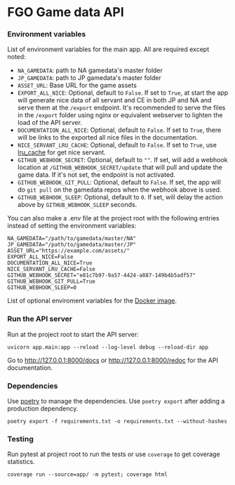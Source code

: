 # FGO Game data API

### Environment variables

List of environment variables for the main app. All are required except noted:
- `NA_GAMEDATA`: path to NA gamedata's master folder
- `JP_GAMEDATA`: path to JP gamedata's master folder
- `ASSET_URL`: Base URL for the game assets
- `EXPORT_ALL_NICE`: Optional, default to `False`. If set to `True`, at start the app will generate nice data of all servant and CE in both JP and NA and serve them at the `/export` endpoint. It's recommended to serve the files in the `/export` folder using nginx or equivalent webserver to lighten the load of the API server.
- `DOCUMENTATION_ALL_NICE`: Optional, default to `False`. If set to `True`, there will be links to the exported all nice files in the documentation.
- `NICE_SERVANT_LRU_CACHE`: Optional, default to `False`. If set to `True`, use [lru_cache](https://docs.python.org/3/library/functools.html#functools.lru_cache) for get nice servant.
- `GITHUB_WEBHOOK_SECRET`: Optional, default to `""`. If set, will add a webhook location at `/GITHUB_WEBHOOK_SECRET/update` that will pull and update the game data. If it's not set, the endpoint is not activated.
- `GITHUB_WEBHOOK_GIT_PULL`: Optional, default to `False`. If set, the app will do `git pull` on the gamedata repos when the webhook above is used.
- `GITHUB_WEBHOOK_SLEEP`: Optional, default to `0`. If set, will delay the action above by `GITHUB_WEBHOOK_SLEEP` seconds.

You can also make a .env file at the project root with the following entries instead of setting the environment variables:
```
NA_GAMEDATA="/path/to/gamedata/master/NA"
JP_GAMEDATA="/path/to/gamedata/master/JP"
ASSET_URL="https://example.com/assets/"
EXPORT_ALL_NICE=False
DOCUMENTATION_ALL_NICE=True
NICE_SERVANT_LRU_CACHE=False
GITHUB_WEBHOOK_SECRET="e81c7b97-9a57-4424-a887-149b4b5adf57"
GITHUB_WEBHOOK_GIT_PULL=True
GITHUB_WEBHOOK_SLEEP=0
```

List of optional enviroment variables for the [Docker image](https://github.com/tiangolo/uvicorn-gunicorn-docker#environment-variables).

### Run the API server

Run at the project root to start the API server:
```
uvicorn app.main:app --reload --log-level debug --reload-dir app
```

Go to http://127.0.0.1:8000/docs or http://127.0.0.1:8000/redoc for the API documentation.

### Dependencies

Use [poetry](https://python-poetry.org/docs/) to manage the dependencies. Use `poetry export` after adding a production dependency.

```
poetry export -f requirements.txt -o requirements.txt --without-hashes
```

### Testing

Run pytest at project root to run the tests or use `coverage` to get coverage statistics.

```
coverage run --source=app/ -m pytest; coverage html
```
